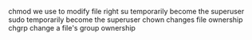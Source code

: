 chmod we use to modify file right
su temporarily become the superuser
sudo temporarily become the superuser
chown changes file ownership
chgrp change a file's group ownership
